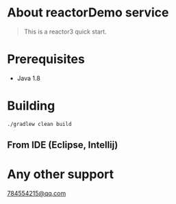 About reactorDemo service
====================
>This is a reactor3 quick start.


Prerequisites
=============
* Java 1.8


Building 
========
    ./gradlew clean build
 


From IDE (Eclipse, Intellij)
----------------------------


Any other support
===================

<a href="mailto:784554215@qq.com">784554215@qq.com</a>
